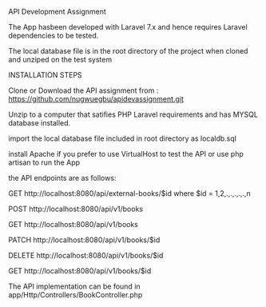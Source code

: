 API Development Assignment

The App hasbeen developed with Laravel 7.x and hence requires Laravel dependencies to be tested. 

The local database file is in the root directory of the project when cloned and unziped on the test system



INSTALLATION STEPS

Clone or Download the API assignment from : https://github.com/nugwuegbu/apidevassignment.git

Unzip to a computer that satifies PHP Laravel requirements and has MYSQL database installed.

import the local database file included in root directory as localdb.sql

install Apache if you prefer to use VirtualHost to test the API or use php artisan to run the App


the API endpoints are as follows:

GET http://localhost:8080/api/external-books/$id where $id = 1,2,.,.,.,.,.,n

POST http://localhost:8080/api/v1/books

GET http://localhost:8080/api/v1/books

PATCH http://localhost:8080/api/v1/books/$id

DELETE http://localhost:8080/api/v1/books/$id

GET http://localhost:8080/api/v1/books/$id


The API implementation can be found in app/Http/Controllers/BookController.php


 
